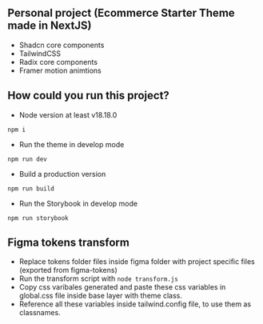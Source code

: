 ## Personal project (Ecommerce Starter Theme made in NextJS)
- Shadcn core components
- TailwindCSS
- Radix core components
- Framer motion animtions


## How could you run this project?

- Node version at least v18.18.0

```
npm i
```

- Run the theme in develop mode

```
npm run dev
```

- Build a production version

```
npm run build
```

- Run the Storybook in develop mode

```
npm run storybook
```


## Figma tokens transform
- Replace tokens folder files inside figma folder with project specific files (exported from figma-tokens)
- Run the transform script with ```node transform.js```
- Copy css varibales generated and paste these css variables in global.css file inside base layer with theme class. 
- Reference all these variables inside tailwind.config file, to use them as classnames. 

